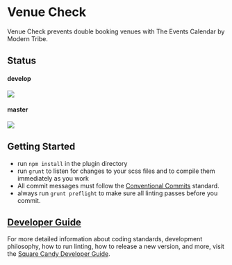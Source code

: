 # Venue Check

Venue Check prevents double booking venues with The Events Calendar by Modern Tribe.

## Status

#### develop
![](https://github.com/squarecandy/venue-check/workflows/WordPress%20Standards/badge.svg?branch=develop&event=push)

#### master
![](https://github.com/squarecandy/venue-check/workflows/WordPress%20Standards/badge.svg)

## Getting Started

* run `npm install` in the plugin directory
* run `grunt` to listen for changes to your scss files and to compile them immediately as you work
* All commit messages must follow the [Conventional Commits](https://www.conventionalcommits.org/) standard.
* always run `grunt preflight` to make sure all linting passes before you commit.

## [Developer Guide](https://developers.squarecandy.net)

For more detailed information about coding standards, development philosophy, how to run linting, how to release a new version, and more, visit the [Square Candy Developer Guide](https://developers.squarecandy.net).
